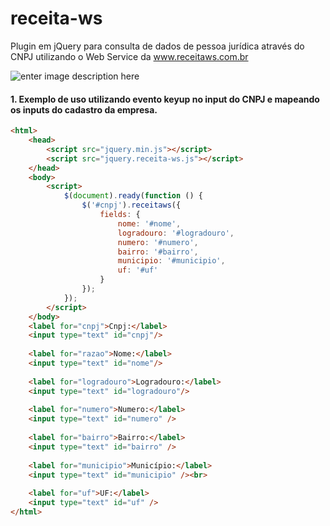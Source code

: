 # receita-ws
Plugin em jQuery para consulta de dados de pessoa jurídica através do CNPJ utilizando o Web Service da www.receitaws.com.br

![enter image description here](https://raw.githubusercontent.com/rafaelcaviquioli/receita-ws/master/example/example.jpeg)

#### 1. Exemplo de uso utilizando evento keyup no input do CNPJ e mapeando os inputs do cadastro da empresa.

```html
<html>
    <head>
        <script src="jquery.min.js"></script>
        <script src="jquery.receita-ws.js"></script>
    </head>
    <body>
        <script>
            $(document).ready(function () {
                $('#cnpj').receitaws({
                    fields: {
                        nome: '#nome',
                        logradouro: '#logradouro',
                        numero: '#numero',
                        bairro: '#bairro',
                        municipio: '#municipio',
                        uf: '#uf'
                    }
                });
            });
        </script>
    </body>
    <label for="cnpj">Cnpj:</label>
    <input type="text" id="cnpj"/>
    
    <label for="razao">Nome:</label>
    <input type="text" id="nome"/>
    
    <label for="logradouro">Logradouro:</label>
    <input type="text" id="logradouro"/>
    
    <label for="numero">Numero:</label>
    <input type="text" id="numero" />
    
    <label for="bairro">Bairro:</label>
    <input type="text" id="bairro" />
    
    <label for="municipio">Município:</label>
    <input type="text" id="municipio" /><br>
    
    <label for="uf">UF:</label>
    <input type="text" id="uf" />
</html>